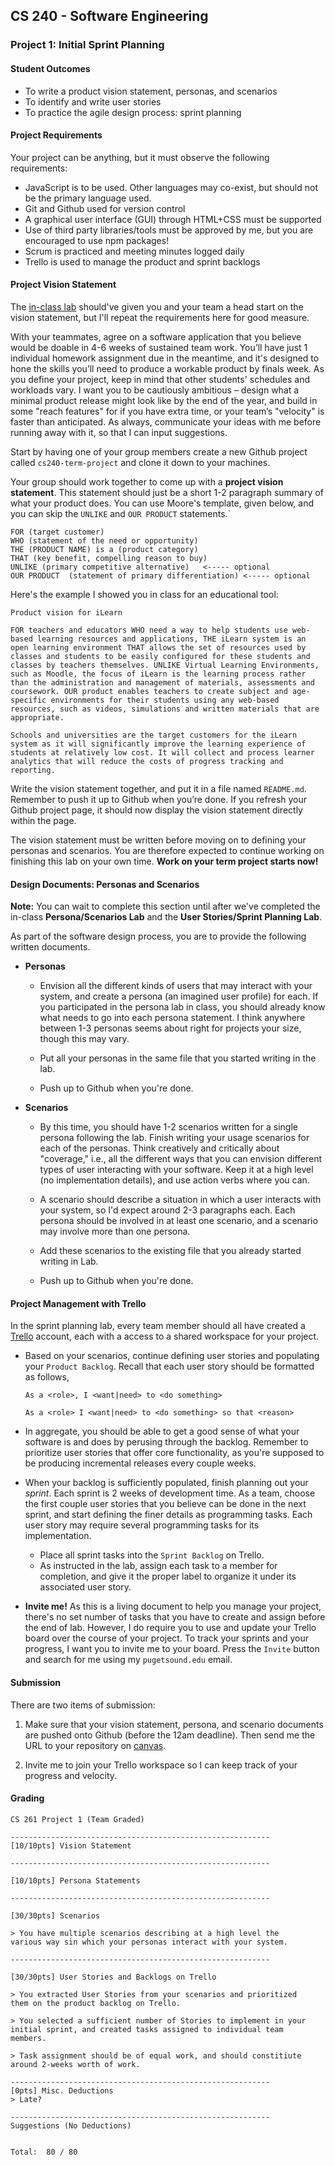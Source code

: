 ## CS 240 - Software Engineering

### Project 1: Initial Sprint Planning

#### Student Outcomes

- To write a product vision statement, personas, and scenarios
- To identify and write user stories
- To practice the agile design process: sprint planning

#### Project Requirements

Your project can be anything, but it must observe the following requirements:

- JavaScript is to be used. Other languages may co-exist, but should not be the primary language used.
- Git and Github used for version control
- A graphical user interface (GUI) through HTML+CSS must be supported
- Use of third party libraries/tools must be approved by me, but you are encouraged to use npm packages!
  <!-- - But you must use at least **2 significant Node.js packages**, like Electron, MongoDB, React, Express, etc. -->
- Scrum is practiced and meeting minutes logged daily
- Trello is used to manage the product and sprint backlogs

<!-- #### Proposed Software Vision

With your teammates, agree on a software application that you believe would be doable in 4-5 weeks of sustained team work. You'll have 1 or 2 individual homework assignments due in the meantime, but they're designed to give you the skills you'll need to produce a workable product by finals week. As you define your project, keep in mind that people's schedules and workloads vary. That is, I want you to be cautiously ambitious -- design what a minimal product release might look like by the end of the year, and build in some "reach features" for if you have time, or your team's "velocity" is faster than expected. As always, communicate your ideas with me before running away with it, so that I can input my suggestions.

- Start by having one of your group members create a new Github project called `cs240-term-project` and clone it down to your machines.

- Your group should work together to come up with a project vision statement. This statement should just be a short 1-2 paragraph summary of what your product does. (In the real world, you'd be justifying what makes your product unique on the market, but we'll skip that part.) Here are a couple resources that helps you write your vision statement:

  - [https://280group.com/what-is-product-management/skills/product-vision/](https://280group.com/what-is-product-management/skills/product-vision/)
  - [https://www.productboard.com/blog/write-product-vision/](https://www.productboard.com/blog/write-product-vision/)

- Name this file `README.md` and remember to push it up to Github when you're done. If you refresh your Github project page, it should now display the vision statement directly within the page. Add a link to your Trello workspace to this readme.

- It would be ideal to have the product vision written and agreed-upon before the **Persona/Scenarios Lab**. -->

#### Project Vision Statement

<!-- Before you can start thinking the types of users who will be interacting with your application, you and your group should first decide on _what_ app you'll be building. If you haven't already decided, then go here to [Project 1](../proj1.planning/) and use this time to work on the **Proposed Software Vision** section. -->

The [in-class lab](../lab.personas) should've given you and your team a head start on the vision statement, but I'll repeat the requirements here for good measure.

With your teammates, agree on a software application that you believe would be doable in 4-6 weeks of sustained team work. You’ll have just 1 individual homework assignment due in the meantime, and it's designed to hone the skills you’ll need to produce a workable product by finals week. As you define your project, keep in mind that other students' schedules and workloads vary. I want you to be cautiously ambitious – design what a minimal product release might look like by the end of the year, and build in some "reach features" for if you have extra time, or your team’s "velocity" is faster than anticipated. As always, communicate your ideas with me before running away with it, so that I can input suggestions.

Start by having one of your group members create a new Github project called `cs240-term-project` and clone it down to your machines.

Your group should work together to come up with a **project vision statement**. This statement should just be a short 1-2 paragraph summary of what your product does. You can use Moore's template, given below, and you can skip the `UNLIKE` and `OUR PRODUCT` statements.`

```
FOR (target customer)
WHO (statement of the need or opportunity)
THE (PRODUCT NAME) is a (product category)
THAT (key benefit, compelling reason to buy)
UNLIKE (primary competitive alternative)   <----- optional
OUR PRODUCT  (statement of primary differentiation) <----- optional
```

Here's the example I showed you in class for an educational tool:

```
Product vision for iLearn

FOR teachers and educators WHO need a way to help students use web-based learning resources and applications, THE iLearn system is an open learning environment THAT allows the set of resources used by classes and students to be easily configured for these students and classes by teachers themselves. UNLIKE Virtual Learning Environments, such as Moodle, the focus of iLearn is the learning process rather than the administration and management of materials, assessments and coursework. OUR product enables teachers to create subject and age-specific environments for their students using any web-based resources, such as videos, simulations and written materials that are appropriate.

Schools and universities are the target customers for the iLearn system as it will significantly improve the learning experience of students at relatively low cost. It will collect and process learner analytics that will reduce the costs of progress tracking and reporting.
```

<!-- (In the real world, you’d be justifying what makes your product unique on the market, but we’ll skip that part.) Here are a couple resources that helps you write your vision statement:

https://280group.com/what-is-product-management/skills/product-vision/
https://www.productboard.com/blog/write-product-vision/ -->

Write the vision statement together, and put it in a file named `README.md`. Remember to push it up to Github when you’re done. If you refresh your Github project page, it should now display the vision statement directly within the page.

The vision statement must be written before moving on to defining your personas and scenarios. You are therefore expected to continue working on finishing this lab on your own time. **Work on your term project starts now!**

#### Design Documents: Personas and Scenarios

**Note:** You can wait to complete this section until after we've completed the in-class **Persona/Scenarios Lab** and the **User Stories/Sprint Planning Lab**.

As part of the software design process, you are to provide the following written documents.

- **Personas**

  - Envision all the different kinds of users that may interact with your system, and create a persona (an imagined user profile) for each. If you participated in the persona lab in class, you should already know what needs to go into each persona statement. I think anywhere between 1-3 personas seems about right for projects your size, though this may vary.

  - Put all your personas in the same file that you started writing in the lab.

  - Push up to Github when you're done.

- **Scenarios**

  - By this time, you should have 1-2 scenarios written for a single persona following the lab. Finish writing your usage scenarios for each of the personas. Think creatively and critically about "coverage," i.e., all the different ways that you can envision different types of user interacting with your software. Keep it at a high level (no implementation details), and use action verbs where you can.

  - A scenario should describe a situation in which a user interacts with your system, so I'd expect around 2-3 paragraphs each. Each persona should be involved in at least one scenario, and a scenario may involve more than one persona.

  - Add these scenarios to the existing file that you already started writing in Lab.

  - Push up to Github when you're done.

#### Project Management with Trello

In the sprint planning lab, every team member should all have created a [Trello](https://trello.com) account, each with a access to a shared workspace for your project.

- Based on your scenarios, continue defining user stories and populating your `Product Backlog`. Recall that each user story should be formatted as follows,

  ```
  As a <role>, I <want|need> to <do something>
  ```

  ```
  As a <role> I <want|need> to <do something> so that <reason>
  ```

- In aggregate, you should be able to get a good sense of what your software is and does by perusing through the backlog. Remember to prioritize user stories that offer core functionality, as you're supposed to be producing incremental releases every couple weeks.

- When your backlog is sufficiently populated, finish planning out your _sprint_. Each sprint is 2 weeks of development time. As a team, choose the first couple user stories that you believe can be done in the next sprint, and start defining the finer details as programming tasks. Each user story may require several programming tasks for its implementation.

  - Place all sprint tasks into the `Sprint Backlog` on Trello.
  - As instructed in the lab, assign each task to a member for completion, and give it the proper label to organize it under its associated user story.

- **Invite me!** As this is a living document to help you manage your project, there's no set number of tasks that you have to create and assign before the end of lab. However, I do require you to use and update your Trello board over the course of your project. To track your sprints and your progress, I want you to invite me to your board. Press the `Invite` button and search for me using my `pugetsound.edu` email.

#### Submission

There are two items of submission:

1. Make sure that your vision statement, persona, and scenario documents are pushed onto Github (before the 12am deadline). Then send me the URL to your repository on [canvas](https://canvas.pugetsound.edu).

2. Invite me to join your Trello workspace so I can keep track of your progress and velocity.

#### Grading

```
CS 261 Project 1 (Team Graded)

----------------------------------------------------------
[10/10pts] Vision Statement

----------------------------------------------------------

[10/10pts] Persona Statements

----------------------------------------------------------

[30/30pts] Scenarios

> You have multiple scenarios describing at a high level the
various way sin which your personas interact with your system.

----------------------------------------------------------

[30/30pts] User Stories and Backlogs on Trello

> You extracted User Stories from your scenarios and prioritized
them on the product backlog on Trello.

> You selected a sufficient number of Stories to implement in your
initial sprint, and created tasks assigned to individual team
members.

> Task assignment should be of equal work, and should constitiute
around 2-weeks worth of work.

----------------------------------------------------------
[0pts] Misc. Deductions
> Late?

----------------------------------------------------------
Suggestions (No Deductions)


Total:  80 / 80
```
